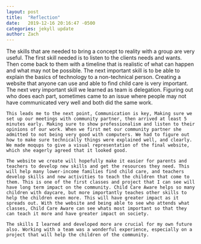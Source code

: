 ```yaml
---
layout: post
title:  "Reflection"
date:   2019-12-16 20:16:47 -0500
categories: jekyll update
author: Zach
---
```

The skills that are needed to bring a concept to reality with a group are very useful. The first skill needed is to listen to the clients needs and wants. Then come back to them with a timeline that is realistic of what can happen and what may not be possible. The next important skill is to be able to explain the basics of technology to a non-technical person. Creating a website that anyone can use and able to find child care is very important. The next very important skill we learned as team is delegation. Figuring out who does each part, sometimes came to an issue where people may not have communicated very well and both did the same work.

	This leads me to the next point, Communication is key, Making sure we set up our meetings with community partner, then arrived at least 5 minutes early. Making sure to show professionalism and listen to their opinions of our work. When we first met our community partner she admitted to not being very good with computers. We had to figure out how to make sure technically things were explained well, and clearly. We made moqups to give a visual representation of the final website, which she eagerly agreed that it looked good.

	The website we create will hopefully make it easier for parents and teachers to develop new skills and get the resources they need. This will help many lower-income families find child care, and teachers develop skills and new activities to teach the children that come to them. This is one of the first classes and project that I can see will have long term impact on the community. Child Care Aware helps so many children with daycare, but more importantly teaches other skills to help the children even more. This will have greater impact as it spreads out. With the website and being able to see who attends what classes, Child Care Aware can see whats most important so that they can teach it more and have greater impact on society.

	The skills I learned and developed more are crucial for my own future also. Working with a team was a wonderful experience, especially on a project that will help the children of the community.
